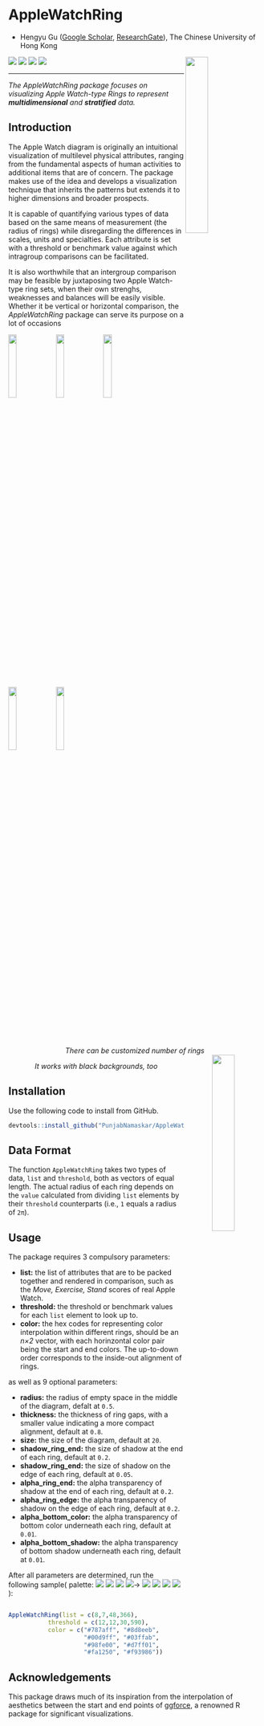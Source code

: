 <h1>AppleWatchRing</h1>

* Hengyu Gu ([Google Scholar](https://scholar.google.com/citations?user=eqYzq68AAAAJ&hl=ja&oi=sra), [ResearchGate](https://www.researchgate.net/profile/Hengyu-Gu)), The Chinese University of Hong Kong <br />

<img src="https://github.com/PunjabNamaskar/AppleWatchRing/blob/main/AppleWatchRing4.png" width=30% height=30% align="right" />

<p>

<img src="https://img.shields.io/badge/multi-dimensional-fa1250">

<img src="https://img.shields.io/badge/multi-colored-98fe00">

<img src="https://img.shields.io/badge/multi-stratified-00d9ff">

<img src="https://img.shields.io/badge/intuitional-data-787aff">
 
 
</p>


------------------------------------------------------------------------

_The AppleWatchRing package focuses on visualizing Apple Watch-type Rings to represent **multidimensional** and **stratified** data._ <br />

## Introduction
 
The Apple Watch diagram is originally an intuitional visualization of multilevel physical attributes, ranging from the fundamental aspects of human activities to additional items that are of concern. The package makes use of the idea and develops a visualization technique that inherits the patterns but extends it to higher dimensions and broader prospects. <br />

It is capable of quantifying various types of data based on the same means of measurement (the radius of rings) while disregarding the differences in scales, units and specialties. Each attribute is set with a threshold or benchmark value against which intragroup comparisons can be facilitated. <br />

It is also worthwhile that an intergroup comparison may be feasible by juxtaposing two Apple Watch-type ring sets, when their own strenghs, weaknesses and balances will be easily visible. Whether it be vertical or horizontal comparison, the _AppleWatchRing_ package can serve its purpose on a lot of occasions <br />

<p float="center">
  <img src="https://github.com/PunjabNamaskar/AppleWatchRing/blob/main/panel.png" width=18% height=18% />
  <img src="https://github.com/PunjabNamaskar/AppleWatchRing/blob/main/AppleWatchRing4.png" width=18% height=18% />
  <img src="https://github.com/PunjabNamaskar/AppleWatchRing/blob/main/AppleWatchRing3.png" width=18% height=18% />
 <img src="https://github.com/PunjabNamaskar/AppleWatchRing/blob/main/AppleWatchRing2.png" width=18% height=18% />
 <img src="https://github.com/PunjabNamaskar/AppleWatchRing/blob/main/AppleWatchRing1.png" width=18% height=18% />
</p>
<p align="center"><i>There can be customized number of rings</i><br />
 
<img src="https://github.com/PunjabNamaskar/AppleWatchRing/blob/main/black.png" width=30% height=30% align="right" />

<p align="center"><i>It works with black backgrounds, too</i><br />

## Installation

Use the following code to install from GitHub.

```R
devtools::install_github("PunjabNamaskar/AppleWatchRing",force=TRUE)
```

## Data Format 

The function `AppleWatchRing` takes two types of data, `list` and `threshold`, both as vectors of equal length. The actual radius of each ring depends on the `value` calculated from dividing `list` elements by their `threshold` counterparts (i.e., `1` equals a radius of `2π`).
 
## Usage

The package requires 3 compulsory parameters:
- **list:** the list of attributes that are to be packed together and rendered in comparison, such as the _Move, Exercise, Stand_ scores of real Apple Watch. 
- **threshold:** the threshold or benchmark values for each `list` element to look up to.
- **color:** the hex codes for representing color interpolation within different rings, should be an _n×2_ vector, with each horinzontal color pair being the start and end colors. The up-to-down order corresponds to the inside-out alignment of rings.

as well as 9 optional parameters:
- **radius:** the radius of empty space in the middle of the diagram, defalt at `0.5`. 
- **thickness:** the thickness of ring gaps, with a smaller value indicating a more compact alignment, default at `0.8`.
- **size:** the size of the diagram, default at `20`.
- **shadow_ring_end:** the size of shadow at the end of each ring, default at `0.2`.
- **shadow_ring_end:** the size of shadow on the edge of each ring, default at `0.05`.
- **alpha_ring_end:** the alpha transparency of shadow at the end of each ring, default at `0.2`.
- **alpha_ring_edge:** the alpha transparency of shadow on the edge of each ring, default at `0.2`.
- **alpha_bottom_color:** the alpha transparency of bottom color underneath each ring, default at `0.01`.
- **alpha_bottom_shadow:** the alpha transparency of bottom shadow underneath each ring, default at `0.01`.
 
 After all parameters are determined, run the following sample(
 palette: <img src="https://img.shields.io/badge/ --787aff">
 <img src="https://img.shields.io/badge/ --00d9ff">
 <img src="https://img.shields.io/badge/ --98fe00">
 <img src="https://img.shields.io/badge/ --fa1250">→
<img src="https://img.shields.io/badge/ --8d8eeb">
 <img src="https://img.shields.io/badge/ --03ffab">
 <img src="https://img.shields.io/badge/ --d7ff01">
 <img src="https://img.shields.io/badge/ --f93986"> ):

```R

AppleWatchRing(list = c(8,7,48,366),
           threshold = c(12,12,30,590),
           color = c("#787aff", "#8d8eeb", 
                     "#00d9ff", "#03ffab", 
                     "#98fe00", "#d7ff01", 
                     "#fa1250", "#f93986"))
```


## Acknowledgements

This package draws much of its inspiration from the interpolation of aesthetics between the start and end points of [ggforce](https://github.com/thomasp85/ggforce/blob/main/R/arc.R), a renowned R package for significant visualizations.
